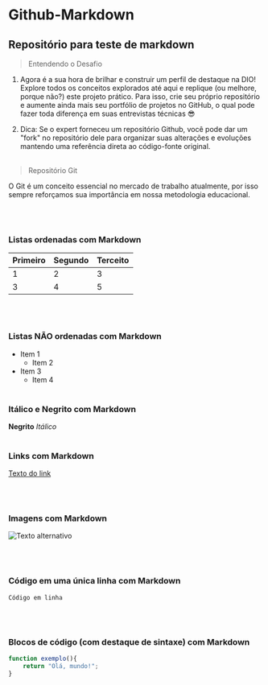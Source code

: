 # Github-Markdown

## Repositório para teste de markdown

>Entendendo o Desafio

1. Agora é a sua hora de brilhar e construir um perfil de destaque na DIO! Explore todos os conceitos explorados até aqui e replique (ou melhore, porque não?) este projeto prático. Para isso, crie seu próprio repositório e aumente ainda mais seu portfólio de projetos no GitHub, o qual pode fazer toda diferença em suas entrevistas técnicas 😎

2. Dica: Se o expert forneceu um repositório Github, você pode dar um "fork" no repositório dele para organizar suas alterações e evoluções mantendo uma referência direta ao código-fonte original.
<br><br>
>Repositório Git

O Git é um conceito essencial no mercado de trabalho atualmente, por isso sempre reforçamos sua importância em nossa metodologia educacional.

<br><br>
### Listas ordenadas com Markdown

Primeiro | Segundo | Terceito
-|-|-
1 | 2 | 3
3 | 4 | 5
<br><br>

### Listas NÃO ordenadas com Markdown
- Item 1
    - Item 2
- Item 3
    - Item 4
<br><br>

### Itálico e Negrito com Markdown

**Negrito**
*Itálico*
<br><br>

### Links com Markdown
[Texto do link](URL)

<br><br>

### Imagens com Markdown
![Texto alternativo](URL_da_imagem)

<br><br>

### Código em uma única linha com Markdown

`Código em linha`

<br><br>

### Blocos de código (com destaque de sintaxe) com Markdown
```JavaScript
function exemplo(){
    return "Olá, mundo!";
}
```


